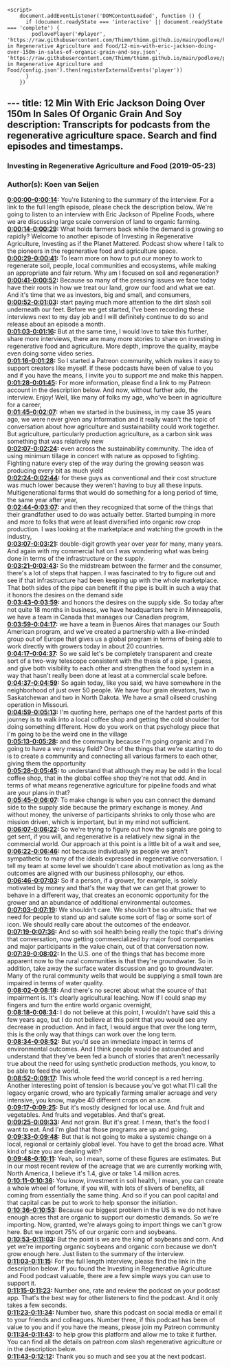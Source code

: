 <script src="https://cdn.podlove.org/web-player/embed.js"></script>
    <script>
        document.addEventListener('DOMContentLoaded', function () {
          if (document.readyState === 'interactive' || document.readyState === 'complete') {
            podlovePlayer('#player', 'https://raw.githubusercontent.com/Thimm/thimm.github.io/main/podlove/https://raw.githubusercontent.com/Thimm/thimm.github.io/main/podlove/podlove/Investing in Regenerative Agriculture and Food/12-min-with-eric-jackson-doing-over-150m-in-sales-of-organic-grain-and-soy.json', 'https://raw.githubusercontent.com/Thimm/thimm.github.io/main/podlove/podlove/Investing in Regenerative Agriculture and Food/config.json').then(registerExternalEvents('player'))
          }
        })
  </script>---
title: 12 Min With Eric Jackson Doing Over 150m In Sales Of Organic Grain And Soy
description: Transcripts for podcasts from the regenerative agriculture space. Search and find episodes and timestamps.
---

### Investing in Regenerative Agriculture and Food  (2019-05-23)  
### Author(s): Koen van Seijen  

**[0:00:00-0:00:14](https://investinginregenerativeagriculture.com/2018/07/18/eric-jackson/#t=0:00:00):**  You're listening to the summary of the interview. For a link to the full length episode, please check the description below.  We're going to listen to an interview with Eric Jackson of Pipeline Foods,  where we are discussing large scale conversion of land to organic farming.  
**[0:00:14-0:00:29](https://investinginregenerativeagriculture.com/2018/07/18/eric-jackson/#t=0:00:14):**  What holds farmers back while the demand is growing so rapidly?  Welcome to another episode of Investing in Regenerative Agriculture, Investing as if the Planet Mattered.  Podcast show where I talk to the pioneers in the regenerative food and agriculture space.  
**[0:00:29-0:00:41](https://investinginregenerativeagriculture.com/2018/07/18/eric-jackson/#t=0:00:29):**  To learn more on how to put our money to work to regenerate soil, people, local communities and ecosystems,  while making an appropriate and fair return.  Why am I focused on soil and regeneration?  
**[0:00:41-0:00:52](https://investinginregenerativeagriculture.com/2018/07/18/eric-jackson/#t=0:00:41):**  Because so many of the pressing issues we face today have their roots in how we treat our land,  grow our food and what we eat.  And it's time that we as investors, big and small, and consumers,  
**[0:00:52-0:01:03](https://investinginregenerativeagriculture.com/2018/07/18/eric-jackson/#t=0:00:52):**  start paying much more attention to the dirt slash soil underneath our feet.  Before we get started, I've been recording these interviews next to my day job and I will definitely continue to do so  and release about an episode a month.  
**[0:01:03-0:01:16](https://investinginregenerativeagriculture.com/2018/07/18/eric-jackson/#t=0:01:03):**  But at the same time, I would love to take this further, share more interviews,  there are many more stories to share on investing in regenerative food and agriculture.  More depth, improve the quality, maybe even doing some video series.  
**[0:01:16-0:01:28](https://investinginregenerativeagriculture.com/2018/07/18/eric-jackson/#t=0:01:16):**  So I started a Patreon community, which makes it easy to support creators like myself.  If these podcasts have been of value to you and if you have the means,  I invite you to support me and make this happen.  
**[0:01:28-0:01:45](https://investinginregenerativeagriculture.com/2018/07/18/eric-jackson/#t=0:01:28):**  For more information, please find a link to my Patreon account in the description below.  And now, without further ado, the interview. Enjoy!  Well, like many of folks my age, who've been in agriculture for a career,  
**[0:01:45-0:02:07](https://investinginregenerativeagriculture.com/2018/07/18/eric-jackson/#t=0:01:45):**  when we started in the business, in my case 35 years ago, we were never given any information  and it really wasn't the topic of conversation about how agriculture and sustainability could work together.  But agriculture, particularly production agriculture, as a carbon sink was something that was relatively new  
**[0:02:07-0:02:24](https://investinginregenerativeagriculture.com/2018/07/18/eric-jackson/#t=0:02:07):**  even across the sustainability community.  The idea of using minimum tillage in concert with nature as opposed to fighting.  Fighting nature every step of the way during the growing season was producing every bit as much yield  
**[0:02:24-0:02:44](https://investinginregenerativeagriculture.com/2018/07/18/eric-jackson/#t=0:02:24):**  for these guys as conventional and their cost structure was much lower  because they weren't having to buy all these inputs.  Multigenerational farms that would do something for a long period of time, the same year after year,  
**[0:02:44-0:03:07](https://investinginregenerativeagriculture.com/2018/07/18/eric-jackson/#t=0:02:44):**  and then they recognized that some of the things that their grandfather used to do was actually better.  Started bumping in more and more to folks that were at least diversified into organic row crop production.  I was looking at the marketplace and watching the growth in the industry,  
**[0:03:07-0:03:21](https://investinginregenerativeagriculture.com/2018/07/18/eric-jackson/#t=0:03:07):**  double-digit growth year over year for many, many years.  And again with my commercial hat on I was wondering what was being done in terms of the infrastructure  or the supply.  
**[0:03:21-0:03:43](https://investinginregenerativeagriculture.com/2018/07/18/eric-jackson/#t=0:03:21):**  So the midstream between the farmer and the consumer, there's a lot of steps that happen.  I was fascinated to try to figure out and see if that infrastructure had been keeping up with the whole marketplace.  That both sides of the pipe can benefit if the pipe is built in such a way that it honors the desires on the demand side  
**[0:03:43-0:03:59](https://investinginregenerativeagriculture.com/2018/07/18/eric-jackson/#t=0:03:43):**  and honors the desires on the supply side.  So today after not quite 18 months in business, we have headquarters here in Minneapolis,  we have a team in Canada that manages our Canadian program,  
**[0:03:59-0:04:17](https://investinginregenerativeagriculture.com/2018/07/18/eric-jackson/#t=0:03:59):**  we have a team in Buenos Aires that manages our South American program,  and we've created a partnership with a like-minded group out of Europe that gives us a global program  in terms of being able to work directly with growers today in about 20 countries.  
**[0:04:17-0:04:37](https://investinginregenerativeagriculture.com/2018/07/18/eric-jackson/#t=0:04:17):**  So we said let's be completely transparent and create sort of a two-way telescope  consistent with the thesis of a pipe, I guess, and give both visibility to each other  and strengthen the food system in a way that hasn't really been done at least at a commercial scale before.  
**[0:04:37-0:04:59](https://investinginregenerativeagriculture.com/2018/07/18/eric-jackson/#t=0:04:37):**  So again today, like you said, we have somewhere in the neighborhood of just over 50 people.  We have four grain elevators, two in Saskatchewan and two in North Dakota.  We have a small oilseed crushing operation in Missouri.  
**[0:04:59-0:05:13](https://investinginregenerativeagriculture.com/2018/07/18/eric-jackson/#t=0:04:59):**  I'm quoting here, perhaps one of the hardest parts of this journey is to walk into a local coffee shop  and getting the cold shoulder for doing something different.  How do you work on that psychology piece that I'm going to be the weird one in the village  
**[0:05:13-0:05:28](https://investinginregenerativeagriculture.com/2018/07/18/eric-jackson/#t=0:05:13):**  and the community because I'm going organic and I'm going to have a very messy field?  One of the things that we're starting to do is to create a community  and connecting all various farmers to each other, giving them the opportunity  
**[0:05:28-0:05:45](https://investinginregenerativeagriculture.com/2018/07/18/eric-jackson/#t=0:05:28):**  to understand that although they may be odd in the local coffee shop,  that in the global coffee shop they're not that odd.  And in terms of what means regenerative agriculture for pipeline foods and what are your plans in that?  
**[0:05:45-0:06:07](https://investinginregenerativeagriculture.com/2018/07/18/eric-jackson/#t=0:05:45):**  To make change is when you can connect the demand side to the supply side because the primary exchange is money.  And without money, the universe of participants shrinks to only those who are mission driven,  which is important, but in my mind not sufficient.  
**[0:06:07-0:06:22](https://investinginregenerativeagriculture.com/2018/07/18/eric-jackson/#t=0:06:07):**  So we're trying to figure out how the signals are going to get sent, if you will,  and regenerative is a relatively new signal in the commercial world.  Our approach at this point is a little bit of a wait and see,  
**[0:06:22-0:06:46](https://investinginregenerativeagriculture.com/2018/07/18/eric-jackson/#t=0:06:22):**  not because individually as people we aren't sympathetic to many of the ideals expressed in regenerative conversation.  I tell my team at some level we shouldn't care about motivation  as long as the outcomes are aligned with our business philosophy, our ethos.  
**[0:06:46-0:07:03](https://investinginregenerativeagriculture.com/2018/07/18/eric-jackson/#t=0:06:46):**  So if a person, if a grower, for example, is solely motivated by money  and that's the way that we can get that grower to behave in a different way,  that creates an economic opportunity for the grower and an abundance of additional environmental outcomes.  
**[0:07:03-0:07:19](https://investinginregenerativeagriculture.com/2018/07/18/eric-jackson/#t=0:07:03):**  We shouldn't care.  We shouldn't be so altruistic that we need for people to stand up and salute some sort of flag or some sort of icon.  We should really care about the outcomes of the endeavor.  
**[0:07:19-0:07:36](https://investinginregenerativeagriculture.com/2018/07/18/eric-jackson/#t=0:07:19):**  And so with soil health being really the topic that's driving that conversation,  now getting commercialized by major food companies and major participants in the value chain,  out of that conversation now.  
**[0:07:39-0:08:02](https://investinginregenerativeagriculture.com/2018/07/18/eric-jackson/#t=0:07:39):**  In the U.S. one of the things that has become more apparent now to the rural communities is that they're groundwater.  So in addition, take away the surface water discussion and go to groundwater.  Many of the rural community wells that would be supplying a small town are impaired in terms of water quality.  
**[0:08:02-0:08:18](https://investinginregenerativeagriculture.com/2018/07/18/eric-jackson/#t=0:08:02):**  And there's no secret about what the source of that impairment is.  It's clearly agricultural leaching.  Now if I could snap my fingers and turn the entire world organic overnight,  
**[0:08:18-0:08:34](https://investinginregenerativeagriculture.com/2018/07/18/eric-jackson/#t=0:08:18):**  I do not believe at this point, I wouldn't have said this a few years ago,  but I do not believe at this point that you would see any decrease in production.  And in fact, I would argue that over the long term, this is the only way that things can work over the long term.  
**[0:08:34-0:08:52](https://investinginregenerativeagriculture.com/2018/07/18/eric-jackson/#t=0:08:34):**  But you'd see an immediate impact in terms of environmental outcomes.  And I think people would be astounded and understand that they've been fed a bunch of stories that aren't necessarily true  about the need for using synthetic production methods, you know, to be able to feed the world.  
**[0:08:52-0:09:17](https://investinginregenerativeagriculture.com/2018/07/18/eric-jackson/#t=0:08:52):**  This whole feed the world concept is a red herring.  Another interesting point of tension is because you've got what I'll call the legacy organic crowd,  who are typically farming smaller acreage and very intensive, you know, maybe 40 different crops on an acre.  
**[0:09:17-0:09:25](https://investinginregenerativeagriculture.com/2018/07/18/eric-jackson/#t=0:09:17):**  But it's mostly designed for local use.  And fruit and vegetables.  And fruits and vegetables. And that's great.  
**[0:09:25-0:09:33](https://investinginregenerativeagriculture.com/2018/07/18/eric-jackson/#t=0:09:25):**  And not grain.  But it's great. I mean, that's the food I want to eat.  And I'm glad that those programs are up and going.  
**[0:09:33-0:09:48](https://investinginregenerativeagriculture.com/2018/07/18/eric-jackson/#t=0:09:33):**  But that is not going to make a systemic change on a local, regional or certainly global level.  You have to get the broad acre.  What kind of size you are dealing with?  
**[0:09:48-0:10:11](https://investinginregenerativeagriculture.com/2018/07/18/eric-jackson/#t=0:09:48):**  Yeah, so I mean, some of these figures are estimates.  But in our most recent review of the acreage that we are currently working with,  North America, I believe it's 1.4, give or take 1.4 million acres.  
**[0:10:11-0:10:36](https://investinginregenerativeagriculture.com/2018/07/18/eric-jackson/#t=0:10:11):**  You know, investment in soil health, I mean, you can create a whole wheel of fortune, if you will,  with lots of slivers of benefits, all coming from essentially the same thing.  And so if you can pool capital and that capital can be put to work to help sponsor the initiation.  
**[0:10:36-0:10:53](https://investinginregenerativeagriculture.com/2018/07/18/eric-jackson/#t=0:10:36):**  Because our biggest problem in the US is we do not have enough acres that are organic to support our domestic demands.  So we're importing. Now, granted, we're always going to import things we can't grow here.  But we import 75% of our organic corn and soybeans.  
**[0:10:53-0:11:03](https://investinginregenerativeagriculture.com/2018/07/18/eric-jackson/#t=0:10:53):**  But the point is we are the king of soybeans and corn.  And yet we're importing organic soybeans and organic corn because we don't grow enough here.  Just listen to the summary of the interview.  
**[0:11:03-0:11:15](https://investinginregenerativeagriculture.com/2018/07/18/eric-jackson/#t=0:11:03):**  For the full length interview, please find the link in the description below.  If you found the Investing in Regenerative Agriculture and Food podcast valuable,  there are a few simple ways you can use to support it.  
**[0:11:15-0:11:23](https://investinginregenerativeagriculture.com/2018/07/18/eric-jackson/#t=0:11:15):**  Number one, rate and review the podcast on your podcast app.  That's the best way for other listeners to find the podcast.  And it only takes a few seconds.  
**[0:11:23-0:11:34](https://investinginregenerativeagriculture.com/2018/07/18/eric-jackson/#t=0:11:23):**  Number two, share this podcast on social media or email it to your friends and colleagues.  Number three, if this podcast has been of value to you  and if you have the means, please join my Patreon community  
**[0:11:34-0:11:43](https://investinginregenerativeagriculture.com/2018/07/18/eric-jackson/#t=0:11:34):**  to help grow this platform and allow me to take it further.  You can find all the details on patreon.com slash regenerative agriculture  or in the description below.  
**[0:11:43-0:12:12](https://investinginregenerativeagriculture.com/2018/07/18/eric-jackson/#t=0:11:43):**  Thank you so much and see you at the next podcast.  